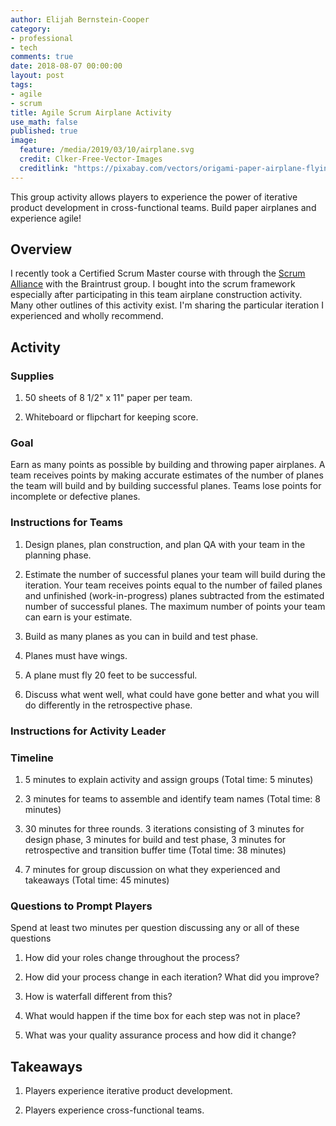 ```yaml
---
author: Elijah Bernstein-Cooper
category:
- professional
- tech
comments: true
date: 2018-08-07 00:00:00
layout: post
tags:
- agile
- scrum
title: Agile Scrum Airplane Activity
use_math: false
published: true
image: 
  feature: /media/2019/03/10/airplane.svg
  credit: Clker-Free-Vector-Images
  creditlink: "https://pixabay.com/vectors/origami-paper-airplane-flying-toy-25798/"
---
```


This group activity allows players to experience the power of iterative product
development in cross-functional teams. Build paper airplanes and experience agile!

<!--more-->

## Overview

I recently took a Certified Scrum Master course with through the [Scrum
Alliance](https://www.scrumalliance.org/) with the Braintrust group. I bought
into the scrum framework especially after participating in this team airplane
construction activity. Many other outlines of this activity exist. I'm sharing
the particular iteration I experienced and wholly recommend.

## Activity

### Supplies

1. 50 sheets of 8 1/2" x 11" paper per team.

1. Whiteboard or flipchart for keeping score.

### Goal

Earn as many points as possible by building and throwing paper airplanes. A team
receives points by making accurate estimates of the number of planes the team
will build and by building successful planes. Teams lose points for incomplete
or defective planes.

### Instructions for Teams

1. Design planes, plan construction, and plan QA with your team in the planning
   phase.

1. Estimate the number of successful planes your team will build during the
   iteration. Your team receives points equal to the number of failed planes and
   unfinished (work-in-progress) planes subtracted from the estimated number of
   successful planes. The maximum number of points your team can earn is your
   estimate.

1. Build as many planes as you can in build and test phase.

1. Planes must have wings.

1. A plane must fly 20 feet to be successful.

1. Discuss what went well, what could have gone better and what you will do
   differently in the retrospective phase.

### Instructions for Activity Leader

### Timeline

1. 5 minutes to explain activity and assign groups (Total time: 5 minutes)

1. 3 minutes for teams to assemble and identify team names (Total time: 8
   minutes)

1. 30 minutes for three rounds. 3 iterations consisting of 3 minutes for design
   phase, 3 minutes for build and test phase, 3 minutes for retrospective and
   transition buffer time (Total time: 38 minutes)

1. 7 minutes for group discussion on what they experienced and takeaways (Total
   time: 45 minutes)

### Questions to Prompt Players

Spend at least two minutes per question discussing any or all of these questions

1. How did your roles change throughout the process?

1. How did your process change in each iteration? What did you improve?

1. How is waterfall different from this?

1. What would happen if the time box for each step was not in place?

1. What was your quality assurance process and how did it change?

## Takeaways

1. Players experience iterative product development.

1. Players experience cross-functional teams.
